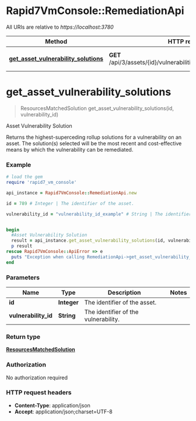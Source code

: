 # Rapid7VmConsole::RemediationApi

All URIs are relative to *https://localhost:3780*

Method | HTTP request | Description
------------- | ------------- | -------------
[**get_asset_vulnerability_solutions**](RemediationApi.md#get_asset_vulnerability_solutions) | **GET** /api/3/assets/{id}/vulnerabilities/{vulnerabilityId}/solution | Asset Vulnerability Solution


# **get_asset_vulnerability_solutions**
> ResourcesMatchedSolution get_asset_vulnerability_solutions(id, vulnerability_id)

Asset Vulnerability Solution

Returns the highest-superceding rollup solutions for a vulnerability on an asset. The solution(s) selected will be the most recent and cost-effective means by which the vulnerability can be remediated.

### Example
```ruby
# load the gem
require 'rapid7_vm_console'

api_instance = Rapid7VmConsole::RemediationApi.new

id = 789 # Integer | The identifier of the asset.

vulnerability_id = "vulnerability_id_example" # String | The identifier of the vulnerability.


begin
  #Asset Vulnerability Solution
  result = api_instance.get_asset_vulnerability_solutions(id, vulnerability_id)
  p result
rescue Rapid7VmConsole::ApiError => e
  puts "Exception when calling RemediationApi->get_asset_vulnerability_solutions: #{e}"
end
```

### Parameters

Name | Type | Description  | Notes
------------- | ------------- | ------------- | -------------
 **id** | **Integer**| The identifier of the asset. | 
 **vulnerability_id** | **String**| The identifier of the vulnerability. | 

### Return type

[**ResourcesMatchedSolution**](ResourcesMatchedSolution.md)

### Authorization

No authorization required

### HTTP request headers

 - **Content-Type**: application/json
 - **Accept**: application/json;charset=UTF-8



